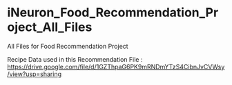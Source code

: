 # iNeuron_Food_Recommendation_Project_All_Files
All Files for Food Recommendation Project

Recipe Data used in this Recommendation File : https://drive.google.com/file/d/1GZThpaG6PK9mRNDmYTzS4CibnJvCVWsy/view?usp=sharing